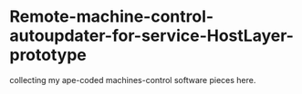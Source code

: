 # Remote-machine-control-autoupdater-for-service-HostLayer-prototype
collecting my ape-coded machines-control software pieces here.
